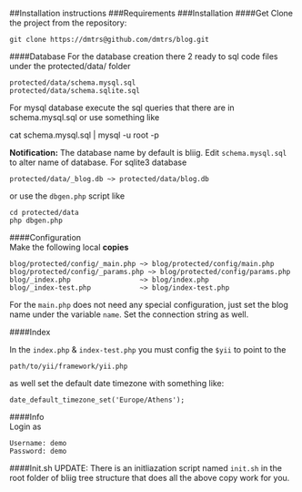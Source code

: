 ##Installation instructions
###Requirements
###Installation
####Get
Clone the project from the repository:

    git clone https://dmtrs@github.com/dmtrs/blog.git


####Database
For the database creation there 2 ready to sql code files under the protected/data/ folder

    protected/data/schema.mysql.sql
    protected/data/schema.sqlite.sql

For mysql database execute the sql queries that there are in schema.mysql.sql or use something like 
 
  cat schema.mysql.sql | mysql -u root -p

__Notification:__ The database name by default is bliig. Edit <code>schema.mysql.sql</code> to alter name of database.
For sqlite3 database 

    protected/data/_blog.db ~> protected/data/blog.db

or use the <code>dbgen.php</code> script like 

    cd protected/data
    php dbgen.php

####Configuration    
Make the following local __copies__

    blog/protected/config/_main.php ~> blog/protected/config/main.php
    blog/protected/config/_params.php ~> blog/protected/config/params.php
    blog/_index.php                 ~> blog/index.php
    blog/_index-test.php            ~> blog/index-test.php

For the <code>main.php</code> does not need any special configuration, just set the blog name under the variable 
<code>name</code>.
Set the connection string as well.

####Index
    
In the <code>index.php</code> & <code>index-test.php</code> you must config the <code>$yii</code> to point to the

    path/to/yii/framework/yii.php
as well set the default date timezone with something like:

    date_default_timezone_set('Europe/Athens');
####Info    
Login as

    Username: demo
    Password: demo
####Init.sh 
UPDATE: There is an initliazation script named <code>init.sh</code> in the root folder of bliig tree structure that does all the above copy work for you.
